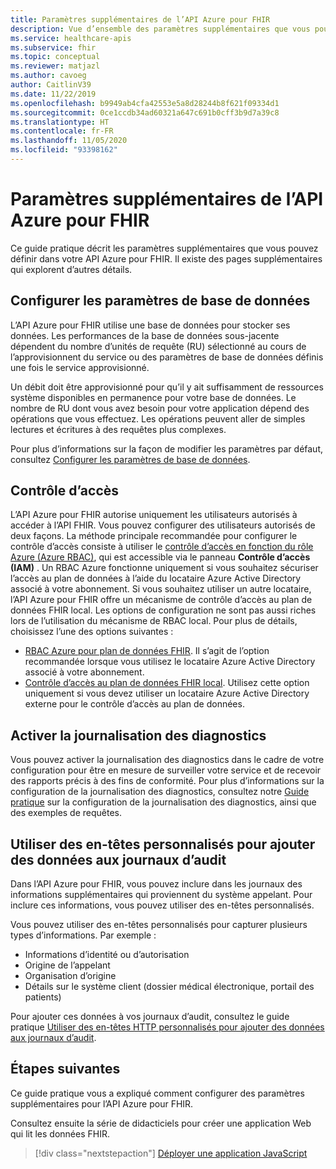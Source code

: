 ```yaml
---
title: Paramètres supplémentaires de l’API Azure pour FHIR
description: Vue d’ensemble des paramètres supplémentaires que vous pouvez définir pour l’API Azure pour FHIR
ms.service: healthcare-apis
ms.subservice: fhir
ms.topic: conceptual
ms.reviewer: matjazl
ms.author: cavoeg
author: CaitlinV39
ms.date: 11/22/2019
ms.openlocfilehash: b9949ab4cfa42553e5a8d28244b8f621f09334d1
ms.sourcegitcommit: 0ce1ccdb34ad60321a647c691b0cff3b9d7a39c8
ms.translationtype: HT
ms.contentlocale: fr-FR
ms.lasthandoff: 11/05/2020
ms.locfileid: "93398162"
---
```

# <a name="additional-settings-for-azure-api-for-fhir"></a>Paramètres supplémentaires de l’API Azure pour FHIR

Ce guide pratique décrit les paramètres supplémentaires que vous pouvez définir dans votre API Azure pour FHIR. Il existe des pages supplémentaires qui explorent d’autres détails.

## <a name="configure-database-settings"></a>Configurer les paramètres de base de données

L’API Azure pour FHIR utilise une base de données pour stocker ses données. Les performances de la base de données sous-jacente dépendent du nombre d’unités de requête (RU) sélectionné au cours de l’approvisionnent du service ou des paramètres de base de données définis une fois le service approvisionné.

Un débit doit être approvisionné pour qu’il y ait suffisamment de ressources système disponibles en permanence pour votre base de données. Le nombre de RU dont vous avez besoin pour votre application dépend des opérations que vous effectuez. Les opérations peuvent aller de simples lectures et écritures à des requêtes plus complexes.

Pour plus d’informations sur la façon de modifier les paramètres par défaut, consultez [Configurer les paramètres de base de données](configure-database.md).

## <a name="access-control"></a>Contrôle d’accès

L’API Azure pour FHIR autorise uniquement les utilisateurs autorisés à accéder à l’API FHIR. Vous pouvez configurer des utilisateurs autorisés de deux façons. La méthode principale recommandée pour configurer le contrôle d’accès consiste à utiliser le [contrôle d’accès en fonction du rôle Azure (Azure RBAC)](../role-based-access-control/index.yml), qui est accessible via le panneau **Contrôle d’accès (IAM)** . Un RBAC Azure fonctionne uniquement si vous souhaitez sécuriser l’accès au plan de données à l’aide du locataire Azure Active Directory associé à votre abonnement. Si vous souhaitez utiliser un autre locataire, l’API Azure pour FHIR offre un mécanisme de contrôle d’accès au plan de données FHIR local. Les options de configuration ne sont pas aussi riches lors de l’utilisation du mécanisme de RBAC local. Pour plus de détails, choisissez l’une des options suivantes :

* [RBAC Azure pour plan de données FHIR](configure-azure-rbac.md). Il s’agit de l’option recommandée lorsque vous utilisez le locataire Azure Active Directory associé à votre abonnement.
* [Contrôle d’accès au plan de données FHIR local](configure-local-rbac.md). Utilisez cette option uniquement si vous devez utiliser un locataire Azure Active Directory externe pour le contrôle d’accès au plan de données. 

## <a name="enable-diagnostic-logging"></a>Activer la journalisation des diagnostics
Vous pouvez activer la journalisation des diagnostics dans le cadre de votre configuration pour être en mesure de surveiller votre service et de recevoir des rapports précis à des fins de conformité. Pour plus d’informations sur la configuration de la journalisation des diagnostics, consultez notre [Guide pratique](enable-diagnostic-logging.md) sur la configuration de la journalisation des diagnostics, ainsi que des exemples de requêtes. 

## <a name="use-custom-headers-to-add-data-to-audit-logs"></a>Utiliser des en-têtes personnalisés pour ajouter des données aux journaux d’audit
Dans l’API Azure pour FHIR, vous pouvez inclure dans les journaux des informations supplémentaires qui proviennent du système appelant. Pour inclure ces informations, vous pouvez utiliser des en-têtes personnalisés.

Vous pouvez utiliser des en-têtes personnalisés pour capturer plusieurs types d’informations. Par exemple :

* Informations d’identité ou d’autorisation
* Origine de l’appelant
* Organisation d’origine
* Détails sur le système client (dossier médical électronique, portail des patients)

Pour ajouter ces données à vos journaux d’audit, consultez le guide pratique [Utiliser des en-têtes HTTP personnalisés pour ajouter des données aux journaux d’audit](use-custom-headers.md).

## <a name="next-steps"></a>Étapes suivantes

Ce guide pratique vous a expliqué comment configurer des paramètres supplémentaires pour l’API Azure pour FHIR.

Consultez ensuite la série de didacticiels pour créer une application Web qui lit les données FHIR.

>[!div class="nextstepaction"]
>[Déployer une application JavaScript](tutorial-web-app-fhir-server.md)